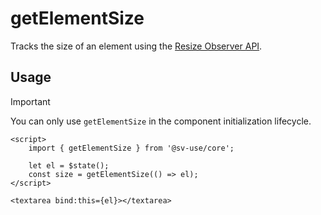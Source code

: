 # getElementSize

Tracks the size of an element using the [Resize Observer API](https://developer.mozilla.org/en-US/docs/Web/API/ResizeObserver).

## Usage

> [!IMPORTANT]
> You can only use `getElementSize` in the component initialization lifecycle.

```svelte
<script>
	import { getElementSize } from '@sv-use/core';

	let el = $state();
	const size = getElementSize(() => el);
</script>

<textarea bind:this={el}></textarea>
```
